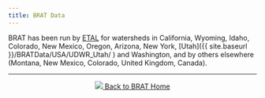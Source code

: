 ```yaml
---
title: BRAT Data
---
```


BRAT has been run by [ETAL](http://etal.joewheaton.org/) for watersheds in California, Wyoming, Idaho, Colorado, New Mexico, Oregon, Arizona, New York, [Utah]({{ site.baseurl }}/BRATData/USA/UDWR_Utah/ ) and Washington, and by others elsewhere (Montana, New Mexico, Colorado, United Kingdom, Canada). 

------
<div align="center">
	<a class="hollow button" href="{{ site.baseurl }}/"><img src="{{ site.baseurl }}/assets/images/favicons/favicon-16x16.png">  Back to BRAT Home </a>  
</div>

